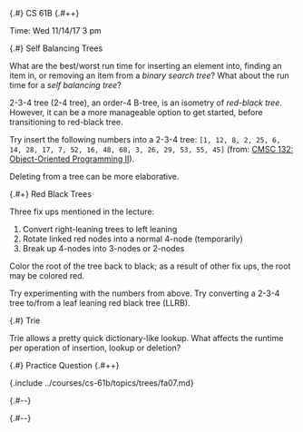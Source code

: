 
{.#} CS 61B
{.#++}

Time: Wed 11/14/17 3 pm

{.#} Self Balancing Trees

What are the best/worst run time for inserting an element into, finding an item in, or removing an item from a *binary search tree*? What about the run time for a *self balancing tree*?

2-3-4 tree (2-4 tree), an order-4 B-tree, is an isometry of *red-black tree*. However, it can be a more manageable option to get started, before transitioning to red-black tree.

Try insert the following numbers into a 2-3-4 tree: `[1, 12, 8, 2, 25, 6, 14, 28, 17, 7, 52, 16, 48, 68, 3, 26, 29, 53, 55, 45]` (from: [CMSC 132: Object-Oriented Programming II](https://www.cs.umd.edu/class/summer2016/cmsc132/lectures/Lecture17_2_3_4_tree.pdf)).

Deleting from a tree can be more elaborative.

{.#+} Red Black Trees

Three fix ups mentioned in the lecture:

1. Convert right-leaning trees to left leaning
1. Rotate linked red nodes into a normal 4-node (temporarily)
1. Break up 4-nodes into 3-nodes or 2-nodes

Color the root of the tree back to black; as a result of other fix ups, the root may be colored red.

Try experimenting with the numbers from above. Try converting a 2-3-4 tree to/from a leaf leaning red black tree (LLRB).

{.#} Trie

Trie allows a pretty quick dictionary-like lookup. What affects the runtime per operation of insertion, lookup or deletion?

{.#} Practice Question
{.#++}

{.include ../courses/cs-61b/topics/trees/fa07.md}

{.#--}

{.#--}
